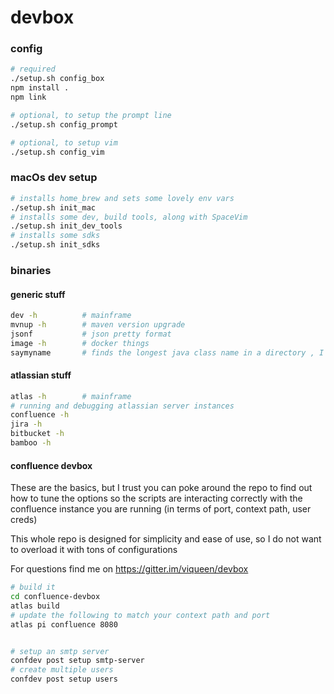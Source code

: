 # devbox

### config
```bash
# required
./setup.sh config_box
npm install .
npm link

# optional, to setup the prompt line
./setup.sh config_prompt

# optional, to setup vim
./setup.sh config_vim

```

### macOs dev setup
```bash
# installs home_brew and sets some lovely env vars
./setup.sh init_mac
# installs some dev, build tools, along with SpaceVim
./setup.sh init_dev_tools
# installs some sdks
./setup.sh init_sdks
```

### binaries

#### generic stuff

```bash
dev -h          # mainframe
mvnup -h        # maven version upgrade
jsonf           # json pretty format
image -h        # docker things
saymyname       # finds the longest java class name in a directory , I was bored once so I wrote this
```

#### atlassian stuff

```bash
atlas -h        # mainframe
# running and debugging atlassian server instances
confluence -h
jira -h
bitbucket -h
bamboo -h
```

#### confluence devbox

These are the basics, but I trust you can poke around the repo to find out how to tune the options so the scripts are
interacting correctly with the confluence instance you are running (in terms of port, context path, user creds)

This whole repo is designed for simplicity and ease of use, so I do not want to overload it with tons of configurations

For questions find me on https://gitter.im/viqueen/devbox

```bash
# build it
cd confluence-devbox
atlas build
# update the following to match your context path and port
atlas pi confluence 8080 


# setup an smtp server
confdev post setup smtp-server
# create multiple users
confdev post setup users
```